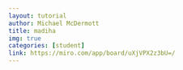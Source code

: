 ```yaml
---
layout: tutorial
author: Michael McDermott
title: madiha
img: true
categories: [student]
link: https://miro.com/app/board/uXjVPX2z3bU=/
---
```

